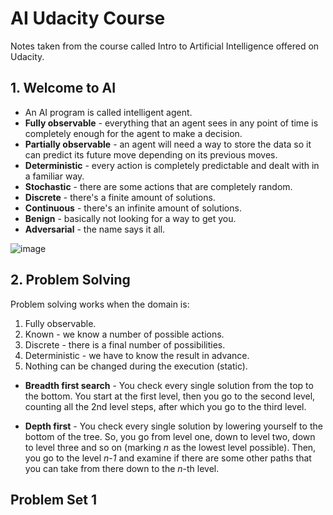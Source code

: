 # AI Udacity Course

Notes taken from the course called Intro to Artificial Intelligence offered on Udacity.

## 1. Welcome to AI

* An AI program is called intelligent agent.
* **Fully observable** - everything that an agent sees in any point of time is completely enough for the agent to make a decision.
* **Partially observable** - an agent will need a way to store the data so it can predict its future move depending on its previous moves.
* **Deterministic** - every action is completely predictable and dealt with in a familiar way.
* **Stochastic** - there are some actions that are completely random.
* **Discrete** - there's a finite amount of solutions.
* **Continuous** - there's an infinite amount of solutions.
* **Benign** - basically not looking for a way to get you.
* **Adversarial** - the name says it all.

![image]()

## 2. Problem Solving

Problem solving works when the domain is:
  1. Fully observable.
  2. Known - we know a number of possible actions.
  3. Discrete - there is a final number of possibilities.
  4. Deterministic - we have to know the result in advance.
  5. Nothing can be changed during the execution (static).

* **Breadth first search** - You check every single solution from the top to the bottom. You start at the first level, then you go to the second level, counting all the 2nd level steps, after which you go to the third level.

* **Depth first** - You check every single solution by lowering yourself to the bottom of the tree. So, you go from level one, down to level two, down to level three and so on (marking _n_ as the lowest level possible). Then, you go to the level _n-1_ and examine if there are some other paths that you can take from there down to the _n_-th level.


 ## Problem Set 1
